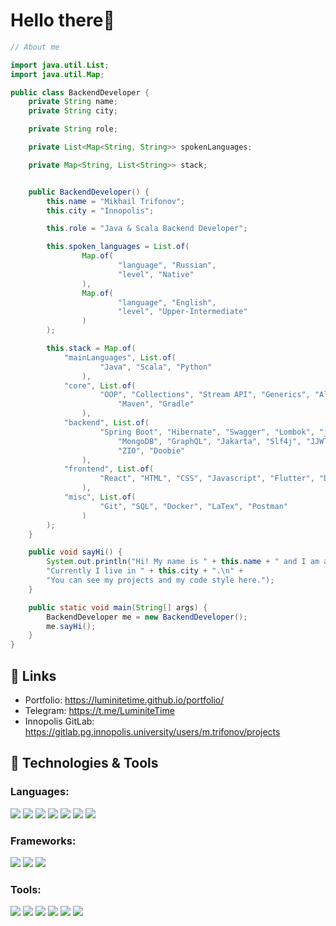 # Hello there👋

```java
// About me

import java.util.List;
import java.util.Map;

public class BackendDeveloper {
    private String name;
    private String city;

    private String role;

    private List<Map<String, String>> spokenLanguages;

    private Map<String, List<String>> stack;


    public BackendDeveloper() {
        this.name = "Mikhail Trifonov";
        this.city = "Innopolis";

        this.role = "Java & Scala Backend Developer";

        this.spoken_languages = List.of(
                Map.of(
                        "language", "Russian",
                        "level", "Native"
                ),
                Map.of(
                        "language", "English",
                        "level", "Upper-Intermediate"
                )
        );

        this.stack = Map.of(
            "mainLanguages", List.of(
                    "Java", "Scala", "Python"
                ),
            "core", List.of(
                    "OOP", "Collections", "Stream API", "Generics", "Algorithms",
                        "Maven", "Gradle"
                ),
            "backend", List.of(
                    "Spring Boot", "Hibernate", "Swagger", "Lombok", "jdbc", "PostgreSQL",
                        "MongoDB", "GraphQL", "Jakarta", "Slf4j", "JJWT", "JUnit", "Testcontainers",
                        "ZIO", "Doobie"
                ),
            "frontend", List.of(
                    "React", "HTML", "CSS", "Javascript", "Flutter", "Dart"
                ),
            "misc", List.of(
                    "Git", "SQL", "Docker", "LaTex", "Postman"
                )
        );
    }

    public void sayHi() {
        System.out.println("Hi! My name is " + this.name + " and I am a " + this.role + ".\n" +
        "Currently I live in " + this.city + ".\n" +
        "You can see my projects and my code style here.");
    }

    public static void main(String[] args) {
        BackendDeveloper me = new BackendDeveloper();
        me.sayHi();
    }
}

```

## 📝 Links
* Portfolio: https://luminitetime.github.io/portfolio/
* Telegram: https://t.me/LuminiteTime
* Innopolis GitLab: https://gitlab.pg.innopolis.university/users/m.trifonov/projects

## 🔧 Technologies & Tools

### Languages:
![](https://img.shields.io/badge/Java-323330?style=for-the-badge&logo=oracle&logoColor=F80000)
![](https://img.shields.io/badge/Python-14354C?style=for-the-badge&logo=python&logoColor=white)
![](https://img.shields.io/badge/Scala-20232A?style=for-the-badge&logo=scala&logoColor=F80000)
![](https://img.shields.io/badge/JavaScript-323330?style=for-the-badge&logo=javascript&logoColor=F7DF1E)
![](https://img.shields.io/badge/HTML5-E34F26?style=for-the-badge&logo=html5&logoColor=white)
![](https://img.shields.io/badge/CSS3-1572B6?style=for-the-badge&logo=css3&logoColor=white)
![](https://img.shields.io/badge/Dart-323330?style=for-the-badge&logo=dart&logoColor=white)

### Frameworks:
![](https://img.shields.io/badge/React-20232A?style=for-the-badge&logo=react&logoColor=61DAFB)
![](https://img.shields.io/badge/Spring-323436?style=for-the-badge&logo=spring&logoColor=6DB33F)
![](https://img.shields.io/badge/Flutter-20232A?style=for-the-badge&logo=flutter&logoColor=369cee)

### Tools:
![](https://img.shields.io/badge/docker-369cee?style=for-the-badge&logo=docker&logoColor=white)
![](https://img.shields.io/badge/Postman-1f2021?style=for-the-badge&logo=postman&logoColor=FF6C37)
![](https://img.shields.io/badge/LaTeX-1f425f?style=for-the-badge&logo=latex)
![](https://img.shields.io/badge/Git-5f6870?style=for-the-badge&logo=git&logoColor=F05032)
![](https://img.shields.io/badge/PostgreSQL-3b3e40?style=for-the-badge&logo=postgresql&logoColor=4169E1)
![](https://img.shields.io/badge/MongoDB-1f2021?style=for-the-badge&logo=mongodb&logoColor=47A248)
